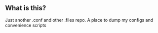 ## What is this?
Just another .conf and other .files repo. A place to dump my configs and convenience scripts
